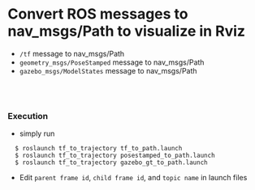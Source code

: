 # Convert ROS messages to nav_msgs/Path to visualize in Rviz
+ `/tf` message to nav_msgs/Path
+ `geometry_msgs/PoseStamped` message to nav_msgs/Path
+ `gazebo_msgs/ModelStates` message to nav_msgs/Path

<br><br>

### Execution
+ simply run
~~~shell
  $ roslaunch tf_to_trajectory tf_to_path.launch
  $ roslaunch tf_to_trajectory posestamped_to_path.launch
  $ roslaunch tf_to_trajectory gazebo_gt_to_path.launch
~~~
+ Edit `parent frame id`, `child frame id`, and `topic name` in launch files
